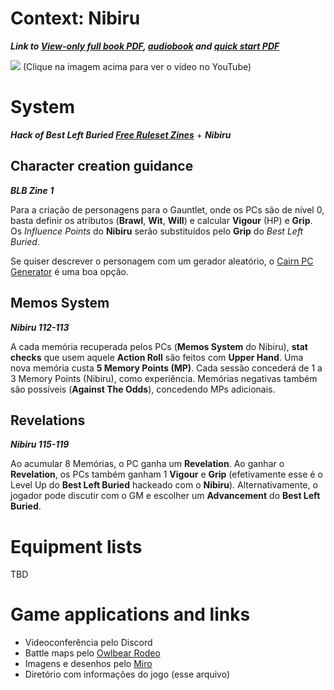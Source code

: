 # Context: Nibiru
***Link to [View-only full book PDF](https://drive.google.com/file/d/1URcfPk1QZ9THsut93cAh1oE-LuC2SrhR/view?usp=drivesdk), [audiobook](https://drive.google.com/drive/folders/1gbu8fkHxuS4QtTdKzpWcG7nJI8Qs36nW?usp=sharing) and [quick start PDF](https://drive.google.com/open?id=1gZm7M3invVbja-GQB1VEybxdopLC5Mot&usp=drive_fs)***

[![](https://img.youtube.com/vi/UBACC2zOlj8/0.jpg)](https://www.youtube.com/watch?v=UBACC2zOlj8)
(Clique na imagem acima para ver o vídeo no YouTube)

# System

***Hack of Best Left Buried [Free Ruleset Zines](https://drive.google.com/file/d/1gMvMcuhIFXWkvjqnP8e-XpcMVObmRVrY/view?usp=sharing)*** + ***Nibiru***

## Character creation guidance
***BLB Zine 1***

Para a criação de personagens para o Gauntlet, onde os PCs são de nível 0, basta definir os atributos (**Brawl**, **Wit**, **Will**) e calcular **Vigour** (HP) e **Grip**. Os *Influence Points* do **Nibiru** serão substituídos pelo **Grip** do *Best Left Buried*.

Se quiser descrever o personagem com um gerador aleatório, o [Cairn PC Generator](https://cairnrpg.com/tools/character-generator/) é uma boa opção.

## Memos System
***Nibiru 112-113***

A cada memória recuperada pelos PCs (**Memos System** do Nibiru), **stat checks** que usem aquele **Action Roll** são feitos com **Upper Hand**. Uma nova memória custa **5 Memory Points (MP)**. Cada sessão concederá de 1 a 3 Memory Points (Nibiru), como experiência. Memórias negativas também são possíveis (**Against The Odds**), concedendo MPs adicionais.

## Revelations
***Nibiru 115-119***

Ao acumular 8 Memórias, o PC ganha um **Revelation**. Ao ganhar o **Revelation**, os PCs também ganham 1 **Vigour** e **Grip** (efetivamente esse é o Level Up do **Best Left Buried** hackeado com o **Nibiru**). Alternativamente, o jogador pode discutir com o GM e escolher um **Advancement** do **Best Left Buried**.

# Equipment lists

TBD

# Game applications and links

- Videoconferência pelo Discord
- Battle maps pelo [Owlbear Rodeo](https://www.owlbear.rodeo/room/v2Qv-R8VSF1R/Nibiru)
- Imagens e desenhos pelo [Miro](https://miro.com/welcomeonboard/d0wzRms2MGN5azJITUwxRFg1Tm4yeE45QUxobElyWXFBbm9Ba1BiNVRkMFhRUGwxMUVybnNaNkx5VkY4aW5qaXwzNDU4NzY0NTQ0OTA2ODU2MjgyfDI=?share_link_id=482489388486)
- Diretório com informações do jogo (esse arquivo)

